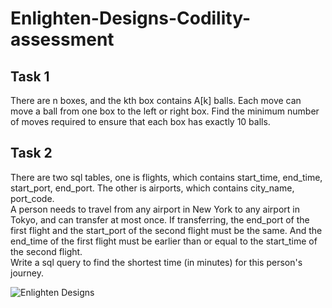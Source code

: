 # Enlighten-Designs-Codility-assessment

## Task 1
There are n boxes, and the kth box contains A[k] balls. Each move can move a ball from one box to the left or right box. Find the minimum number of moves required to ensure that each box has exactly 10 balls.

## Task 2
There are two sql tables, one is flights, which contains start_time, end_time, start_port, end_port. The other is airports, which contains city_name, port_code.<br>
A person needs to travel from any airport in New York to any airport in Tokyo, and can transfer at most once. If transferring, the end_port of the first flight and the start_port of the second flight must be the same. And the end_time of the first flight must be earlier than or equal to the start_time of the second flight.<br>
Write a sql query to find the shortest time (in minutes) for this person's journey.

![Enlighten Designs](https://github.com/jyao244/Enlighten-Designs-Codility-assessment/assets/68982751/e7bdb61e-06ef-403b-8e12-5a6fad4d7737)

